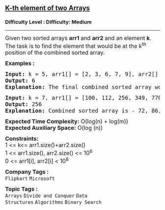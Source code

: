 <h2><a href="https://www.geeksforgeeks.org/problems/k-th-element-of-two-sorted-array1317/1">K-th element of two Arrays</a></h2><h3>Difficulty Level : Difficulty: Medium</h3><hr><div class="problems_problem_content__Xm_eO" bis_skin_checked="1"><p><span style="font-size: 18px;">Given two sorted arrays <strong>arr1</strong> and <strong>arr2</strong> and an element <strong>k</strong>. The task is to find the element that would be at the k<sup>th</sup> position of the combined sorted array.</span></p>
<p><span style="font-size: 18px;"><strong>Examples :</strong></span></p>
<pre><span style="font-size: 18px;"><strong>Input: </strong>k = 5, arr1[] = [2, 3, 6, 7, 9], arr2[] = [1, 4, 8, 10]
<strong>Output: </strong>6
<strong>Explanation: </strong>The final combined sorted array would be - 1, 2, 3, 4, 6, 7, 8, 9, 10. The 5th element of this array is 6.
</span></pre>
<pre><span style="font-size: 18px;"><strong>Input: </strong>k = 7, arr1[] = [100, 112, 256, 349, 770], arr2[] = [72, 86, 113, 119, 265, 445, 892]
<strong>Output: </strong>256
<strong>Explanation: </strong>Combined sorted array is - 72, 86, 100, 112, 113, 119, 256, 265, 349, 445, 770, 892. 7th element of this array is 256.</span></pre>
<p><span style="font-size: 18px;"><strong>Expected Time Complexity:</strong> O(log(n) + log(m))<br><strong>Expected Auxiliary Space:</strong> O(log (n))</span></p>
<p><span style="font-size: 18px;"><strong>Constraints:<br></strong>1 &lt;= k&lt;=&nbsp;arr1.size()+arr2.size()<br>1 &lt;= arr1.size(), arr2.size() &lt;= 10<sup>6</sup><br>0 &lt;= arr1[i], arr2[i] &lt; 10<sup>8</sup><br></span></p></div><p><span style=font-size:18px><strong>Company Tags : </strong><br><code>Flipkart</code>&nbsp;<code>Microsoft</code>&nbsp;<br><p><span style=font-size:18px><strong>Topic Tags : </strong><br><code>Arrays</code>&nbsp;<code>Divide and Conquer</code>&nbsp;<code>Data Structures</code>&nbsp;<code>Algorithms</code>&nbsp;<code>Binary Search</code>&nbsp;